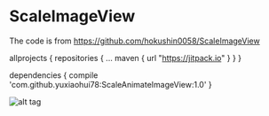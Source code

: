 # ScaleImageView
The code is from https://github.com/hokushin0058/ScaleImageView

allprojects {
		repositories {
			...
			maven { url "https://jitpack.io" }
		}
	}
  
  dependencies {
	        compile 'com.github.yuxiaohui78:ScaleAnimateImageView:1.0'
	}

![alt tag](https://github.com/yuxiaohui78/ScaleAnimateImageView/blob/master/screenshot/screenshot.gif "Screenshot")
